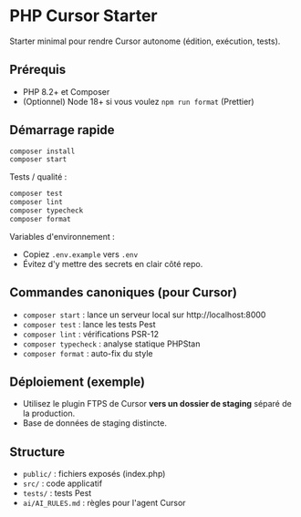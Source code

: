 # PHP Cursor Starter

Starter minimal pour rendre Cursor autonome (édition, exécution, tests).

## Prérequis
- PHP 8.2+ et Composer
- (Optionnel) Node 18+ si vous voulez `npm run format` (Prettier)

## Démarrage rapide
```bash
composer install
composer start
```

Tests / qualité :
```bash
composer test
composer lint
composer typecheck
composer format
```

Variables d'environnement :
- Copiez `.env.example` vers `.env`
- Évitez d'y mettre des secrets en clair côté repo.

## Commandes canoniques (pour Cursor)
- `composer start` : lance un serveur local sur http://localhost:8000
- `composer test` : lance les tests Pest
- `composer lint` : vérifications PSR-12
- `composer typecheck` : analyse statique PHPStan
- `composer format` : auto-fix du style

## Déploiement (exemple)
- Utilisez le plugin FTPS de Cursor **vers un dossier de staging** séparé de la production.
- Base de données de staging distincte.

## Structure
- `public/` : fichiers exposés (index.php)
- `src/` : code applicatif
- `tests/` : tests Pest
- `ai/AI_RULES.md` : règles pour l'agent Cursor